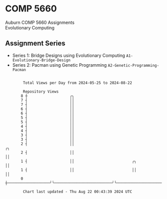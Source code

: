 # COMP 5660
Auburn COMP 5660 Assignments  
Evolutionary Computing

## Assignment Series
- Series 1: Bridge Designs using Evolutionary Computing `A1-Evolutionary-Bridge-Design`
- Series 2: Pacman using Genetic Programming `A2-Genetic-Programming-Pacman`

```

        Total Views per Day from 2024-05-25 to 2024-08-22

        Repository Views
       8 ┼                   ╭╮
       7 ┤                   ││
       7 ┤                   ││
       6 ┤                   ││
       6 ┤                   ││
       5 ┤                   ││
       5 ┤                   ││
       4 ┤                   ││
       4 ┤                   ││
       3 ┤                   ││
       3 ┤                   ││
       2 ┤                   ││                                                                 ╭╮
       2 ┤                   ││                                                                 ││
       1 ┤                   ││                          ╭╮                                     ││
       1 ┤                   ││                          ││                                     ││
       0 ┼───────────────────╯╰──────────────────────────╯╰─────────────────────────────────────╯╰─

        Chart last updated - Thu Aug 22 00:43:39 2024 UTC
        
```
